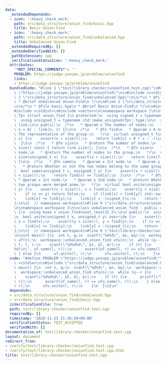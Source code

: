 ```yaml
---
data:
  _extendedDependsOn:
  - icon: ':heavy_check_mark:'
    path: src/data_structure/union_find/basic.hpp
    title: Basic Union-Find
  - icon: ':heavy_check_mark:'
    path: src/data_structure/union_find/unbalanced.hpp
    title: Unbalanced Union-Find
  _extendedRequiredBy: []
  _extendedVerifiedWith: []
  _pathExtension: cpp
  _verificationStatusIcon: ':heavy_check_mark:'
  attributes:
    '*NOT_SPECIAL_COMMENTS*': ''
    PROBLEM: https://judge.yosupo.jp/problem/unionfind
    links:
    - https://judge.yosupo.jp/problem/unionfind
  bundledCode: "#line 1 \"test/library-checker/unionfind.test.cpp\"\n#define PROBLEM\
    \ \"https://judge.yosupo.jp/problem/unionfind\"\n\n#include <cstdio>\n\n#line\
    \ 2 \"src/data_structure/union_find/unbalanced.hpp\"\n\n/*\n * @file unbalanced.hpp\n\
    \ * @brief Unbalanced Union-Find\n */\n\n#line 2 \"src/data_structure/union_find/basic.hpp\"\
    \n\n/*\n * @file basic.hpp\n * @brief Basic Union-Find\n */\n\n#include <cassert>\n\
    #include <cstdint>\n#include <vector>\n\nnamespace workspace {\n\ntemplate <typename\
    \ Tp> struct union_find {\n protected:\n  using signed_t = typename std::make_signed<Tp>::type;\n\
    \  using unsigned_t = typename std::make_unsigned<Tp>::type;\n\n  std::vector<signed_t>\
    \ link;\n\n public:\n  /*\n   * @param n The number of nodes.\n   */\n  union_find(Tp\
    \ n = 0) : link(n, 1) {}\n\n  /*\n   * @fn find\n   * @param x A node.\n   * @return\
    \ The representative of the group.\n   */\n  virtual unsigned_t find(unsigned_t\
    \ x) {\n    assert(x < size());\n    return link[x] > 0 ? x : -(link[x] = -(signed_t)find(-link[x]));\n\
    \  }\n\n  /*\n   * @fn size\n   * @return The number of nodes.\n   */\n  unsigned_t\
    \ size() const { return link.size(); }\n\n  /*\n   * @fn size\n   * @param x A\
    \ node.\n   * @return The number of nodes in the group.\n   */\n  virtual unsigned_t\
    \ size(unsigned_t x) {\n    assert(x < size());\n    return link[find(x)];\n \
    \ }\n\n  /*\n   * @fn same\n   * @param x 1st node.\n   * @param y 2nd node.\n\
    \   * @return Whether or not the two nodes belong to the same group.\n   */\n\
    \  bool same(unsigned_t x, unsigned_t y) {\n    assert(x < size());\n    assert(y\
    \ < size());\n    return find(x) == find(y);\n  }\n\n  /*\n   * @fn unite\n  \
    \ * @param x 1st node.\n   * @param y 2nd node.\n   * @return Whether or not the\
    \ two groups were merged anew.\n   */\n  virtual bool unite(unsigned_t x, unsigned_t\
    \ y) {\n    assert(x < size()), x = find(x);\n    assert(y < size()), y = find(y);\n\
    \    if (x == y) return false;\n    if (link[x] < link[y]) std::swap(x, y);\n\
    \    link[x] += link[y];\n    link[y] = -(signed_t)x;\n    return true;\n  }\n\
    };\n\n}  // namespace workspace\n#line 9 \"src/data_structure/union_find/unbalanced.hpp\"\
    \n\nnamespace workspace {\n\nclass unbalanced_union_find : public union_find<uint_least32_t>\
    \ {\n  using base = union_find<uint_least32_t>;\n\n public:\n  using base::union_find;\n\
    \n  bool unite(unsigned_t x, unsigned_t y) override {\n    assert(x < size()),\
    \ x = find(x);\n    assert(y < size()), y = find(y);\n    if (x == y) return false;\n\
    \    link[x] += link[y];\n    link[y] = -(signed_t)x;\n    return true;\n  }\n\
    };\n\n}  // namespace workspace\n#line 6 \"test/library-checker/unionfind.test.cpp\"\
    \n\nint main() {\n  int n, q;\n  scanf(\"%d%d\", &n, &q);\n  workspace::union_find\
    \ uf(n);\n  workspace::unbalanced_union_find ufu(n);\n  while (q--) {\n    int\
    \ t, l, r;\n    scanf(\"%d%d%d\", &t, &l, &r);\n    if (t) {\n      printf(\"\
    %d\\n\", uf.same(l, r));\n      assert(uf.same(l, r) == ufu.same(l, r));\n   \
    \ } else {\n      uf.unite(l, r);\n      ufu.unite(l, r);\n    }\n  }\n}\n"
  code: "#define PROBLEM \"https://judge.yosupo.jp/problem/unionfind\"\n\n#include\
    \ <cstdio>\n\n#include \"src/data_structure/union_find/unbalanced.hpp\"\n\nint\
    \ main() {\n  int n, q;\n  scanf(\"%d%d\", &n, &q);\n  workspace::union_find uf(n);\n\
    \  workspace::unbalanced_union_find ufu(n);\n  while (q--) {\n    int t, l, r;\n\
    \    scanf(\"%d%d%d\", &t, &l, &r);\n    if (t) {\n      printf(\"%d\\n\", uf.same(l,\
    \ r));\n      assert(uf.same(l, r) == ufu.same(l, r));\n    } else {\n      uf.unite(l,\
    \ r);\n      ufu.unite(l, r);\n    }\n  }\n}\n"
  dependsOn:
  - src/data_structure/union_find/unbalanced.hpp
  - src/data_structure/union_find/basic.hpp
  isVerificationFile: true
  path: test/library-checker/unionfind.test.cpp
  requiredBy: []
  timestamp: '2020-11-25 21:36:50+09:00'
  verificationStatus: TEST_ACCEPTED
  verifiedWith: []
documentation_of: test/library-checker/unionfind.test.cpp
layout: document
redirect_from:
- /verify/test/library-checker/unionfind.test.cpp
- /verify/test/library-checker/unionfind.test.cpp.html
title: test/library-checker/unionfind.test.cpp
---
```

